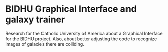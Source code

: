 # BIDHU Graphical Interface and galaxy trainer 

Research for the Catholic University of America about a Graphical Interface for the BIDHU project. Also, about better adjusting the code to recognize images of galaxies there are colliding.

